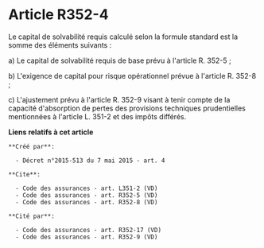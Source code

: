 # Article R352-4

Le capital de solvabilité requis calculé selon la formule standard est la somme des éléments suivants : 

a) Le capital de solvabilité requis de base prévu à l'article R. 352-5 ; 

b) L'exigence de capital pour risque opérationnel prévue à l'article R. 352-8 ; 

c) L'ajustement prévu à l'article R. 352-9 visant à tenir compte de la capacité d'absorption de pertes des provisions
techniques prudentielles mentionnées à l'article L. 351-2 et des impôts différés.

**Liens relatifs à cet article**

	**Créé par**:

	  - Décret n°2015-513 du 7 mai 2015 - art. 4

	**Cite**:

	  - Code des assurances - art. L351-2 (VD)
	  - Code des assurances - art. R352-5 (VD)
	  - Code des assurances - art. R352-8 (VD)

	**Cité par**:

	  - Code des assurances - art. R352-17 (VD)
	  - Code des assurances - art. R352-9 (VD)
